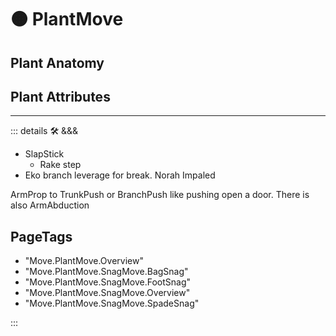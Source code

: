 # 🟠 <move>PlantMove</move>

## Plant Anatomy

## Plant Attributes

---

<!-- =================================================== -->
<!-- =================================================== -->
<!-- =================================================== -->
<!-- =================================================== -->
<!-- =================================================== -->
::: details 🛠 <dev>&&&</dev>

- SlapStick
    - Rake step
- Eko branch leverage for break. Norah Impaled

ArmProp to TrunkPush or BranchPush like pushing open a door. There is also ArmAbduction

<h2>PageTags</h2>

- "Move.PlantMove.Overview"
- "Move.PlantMove.SnagMove.BagSnag"
- "Move.PlantMove.SnagMove.FootSnag"
- "Move.PlantMove.SnagMove.Overview"
- "Move.PlantMove.SnagMove.SpadeSnag"

:::
